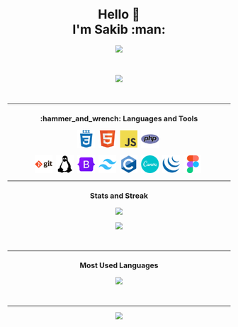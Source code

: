 
<h1 align='center'>
  Hello 👋 <br>
  I'm Sakib :man:
</h1>


<div id="header" align="center">
  <img src="https://media.giphy.com/media/RbDKaczqWovIugyJmW/giphy.gif" width="250"/>
</div>
<br/>
<br/>
<div class="social-sites" align="center">
  <p align="center">
     <a href="https://www.linkedin.com/in/sakibmdnazmush/"><img src="https://img.shields.io/badge/LinkedIn-0077B5?style=for-the-   badge&logo=linkedin&logoColor=white"/></a>
</p>
  
</div>
<br>

---



<div align="center">
  <h3> :hammer_and_wrench: Languages and Tools </h3>
  <img src="https://github.com/devicons/devicon/blob/master/icons/css3/css3-plain-wordmark.svg"  title="CSS3" alt="CSS" width="40" height="40"/>&nbsp;
  <img src="https://github.com/devicons/devicon/blob/master/icons/html5/html5-original.svg" title="HTML5" alt="HTML" width="40" height="40"/>&nbsp;
  <img src="https://github.com/devicons/devicon/blob/master/icons/javascript/javascript-original.svg" title="JavaScript" alt="JavaScript" width="40" height="40"/>&nbsp;
  <img src="https://github.com/devicons/devicon/blob/master/icons/php/php-original.svg" title="PHP" alt="PHP" width="40" height="40"/>&nbsp;
  
  <img src="https://github.com/devicons/devicon/blob/master/icons/git/git-original-wordmark.svg" title="Git" alt="Git" width="40" height="40"/>&nbsp;
  <img src="https://github.com/devicons/devicon/blob/master/icons/linux/linux-plain.svg" title="Linux" alt="Linux" width="40" height="40" />&nbsp;
  <img src="https://github.com/devicons/devicon/blob/master/icons/bootstrap/bootstrap-original.svg" title="Bootstrap" alt="Bootstrap" width="40" height="40" />&nbsp;
  <img src="https://github.com/devicons/devicon/blob/master/icons/tailwindcss/tailwindcss-plain.svg" title="TailwindCSS" alt="TailwindCSS" width="40" height="40" />&nbsp;
  <img src="https://github.com/devicons/devicon/blob/master/icons/c/c-original.svg" title="C" alt="C" width="40" height="40" />&nbsp;
  <img src="https://github.com/devicons/devicon/blob/master/icons/canva/canva-original.svg" title="Canva" alt="Canva" width="40" height="40" />&nbsp;
  <img src="https://github.com/devicons/devicon/blob/master/icons/jquery/jquery-original.svg" title="Jquery" alt="Jquery" width="40" height="40" />&nbsp;
  <img src="https://github.com/devicons/devicon/blob/master/icons/figma/figma-original.svg" title="Figma" alt="Figma" width="40" height="40" />&nbsp;
</div>
</div>


---




<h3 align="center"> Stats and Streak </h3>

<p align='center'>
  <a href="#"><img src="https://github-readme-stats.vercel.app/api?username=nazsakib&show_icons=true&count_private=true&theme=white" width="450"></a>
</p>
<p align='center'>
  <a href="#"><img src="http://github-readme-streak-stats.herokuapp.com?user=nazsakib&theme=github-light&date_format=M%20j%5B%2C%20Y%5D" width="450"></a>
</p>
<br>



---


<h3 align="center"> Most Used Languages </h3>

<p align="center">
    <a href="https://github.com/anuraghazra/github-readme-stats">
    <img src="https://github-readme-stats.vercel.app/api/top-langs/?username=nazsakib"/>
    </a>
</p>

<br>
<hr>
<div align="center">
  <img src="https://github-readme-quotes.herokuapp.com/quote?theme=tokyonight&layout=churchill&font=default" />
</div>


